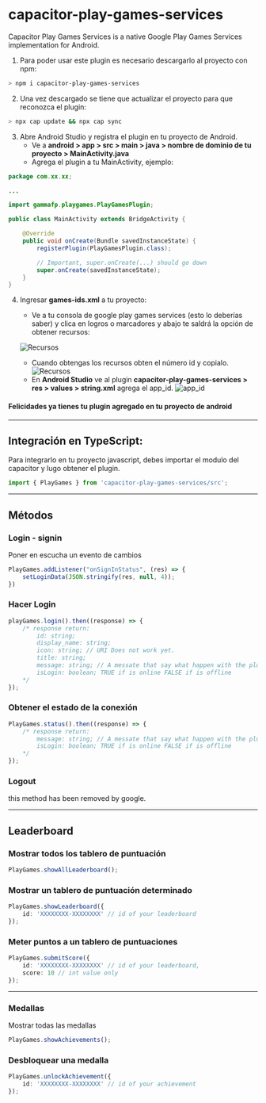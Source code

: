 # capacitor-play-games-services
Capacitor Play Games Services is a native Google Play Games Services implementation for Android. 

1) Para poder usar este plugin es necesario descargarlo al proyecto con npm:

```bash
> npm i capacitor-play-games-services
```

2) Una vez descargado se tiene que actualizar el proyecto para que reconozca el plugin: 

```bash
> npx cap update && npx cap sync
```

3) Abre Android Studio y registra el plugin en tu proyecto de Android.
    - Ve a **android > app > src > main > java > nombre de dominio de tu proyecto > MainActivity.java**
    - Agrega el plugin a tu MainActivity, ejemplo:
```java
package com.xx.xx;

...

import gammafp.playgames.PlayGamesPlugin;

public class MainActivity extends BridgeActivity {

    @Override
    public void onCreate(Bundle savedInstanceState) {
        registerPlugin(PlayGamesPlugin.class);

        // Important, super.onCreate(...) should go down
        super.onCreate(savedInstanceState);
    }
}
```
4) Ingresar **games-ids.xml** a tu proyecto: 
    - Ve a tu consola de google play games services (esto lo deberías saber) y clica en logros o marcadores y abajo te saldrá la opción de obtener recursos:

    ![Recursos](https://i.gyazo.com/1c9b2be5c6563c30631fe0f49454e68e.png "Recursos")

    - Cuando obtengas los recursos obten el número id y copialo.
    ![Recursos](https://i.gyazo.com/d2ad93555aa0db1550752b50bf53b687.png "app_id")
    - En **Android Studio** ve al plugin **capacitor-play-games-services > res > values > string.xml** agrega el app_id.
    ![app_id](https://i.gyazo.com/167075c1a5ef219e967ea04d9a8b9e57.png "app_id")

#### Felicidades ya tienes tu plugin agregado en tu proyecto de android

--- 

## Integración en TypeScript:

Para integrarlo en tu proyecto javascript, debes importar el modulo del capacitor y
lugo obtener el plugin.

```javascript
import { PlayGames } from 'capacitor-play-games-services/src';
```

--- 
## Métodos

### Login - signin

Poner en escucha un evento de cambios
```typescript
PlayGames.addListener("onSignInStatus", (res) => {
    setLoginData(JSON.stringify(res, null, 4));
})
```

### Hacer Login
```typescript
playGames.login().then((response) => {
    /* response return: 
        id: string;
        display_name: string;
        icon: string; // URI Does not work yet.
        title: string;
        message: string; // A messate that say what happen with the plugin correct / error (usded for tests) 
        isLogin: boolean; TRUE if is online FALSE if is offline
    */
});
```

### Obtener el estado de la conexión
```typescript
PlayGames.status().then((response) => {
    /* response return:
        message: string; // A messate that say what happen with the plugin correct / error (usded for tests)  
        isLogin: boolean; TRUE if is online FALSE if is offline
    */
});
```

### Logout

this method has been removed by google.

---

## Leaderboard

### Mostrar todos los tablero de puntuación
```typescript
PlayGames.showAllLeaderboard();
```

### Mostrar un tablero de puntuación determinado
```typescript
PlayGames.showLeaderboard({
    id: 'XXXXXXXX-XXXXXXXX' // id of your leaderboard
});
```

### Meter puntos a un tablero de puntuaciones
```typescript
PlayGames.submitScore({
    id: 'XXXXXXXX-XXXXXXXX' // id of your leaderboard,
    score: 10 // int value only
});
```
---
### Medallas

Mostrar todas las medallas
```typescript
PlayGames.showAchievements();
```

### Desbloquear una medalla
```typescript
PlayGames.unlockAchievement({
    id: 'XXXXXXXX-XXXXXXXX' // id of your achievement
});
```
